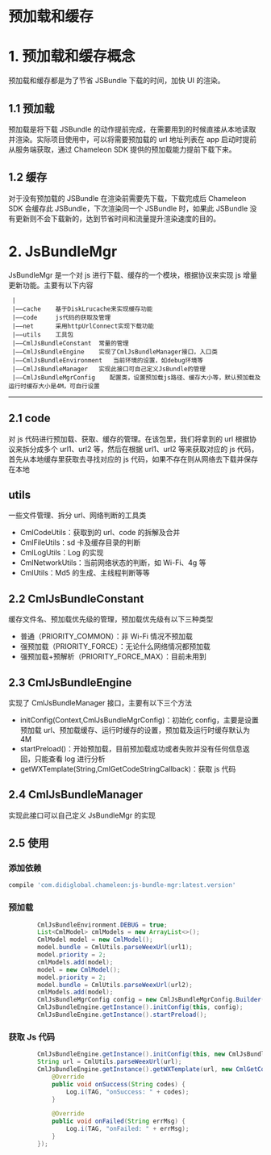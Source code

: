 <h1>预加载和缓存</h1>

# 1. 预加载和缓存概念

预加载和缓存都是为了节省 JSBundle 下载的时间，加快 UI 的渲染。

## 1.1 预加载

预加载是将下载 JSBundle 的动作提前完成，在需要用到的时候直接从本地读取并渲染。实际项目使用中，可以将需要预加载的 url 地址列表在 app 启动时提前从服务端获取，通过 Chameleon SDK 提供的预加载能力提前下载下来。

## 1.2 缓存

对于没有预加载的 JSBundle 在渲染前需要先下载，下载完成后 Chameleon SDK 会缓存此 JSBundle，下次渲染同一个 JSBundle 时，如果此 JSBundle 没有更新则不会下载新的，达到节省时间和流量提升渲染速度的目的。

# 2. JsBundleMgr

JsBundleMgr 是一个对 js 进行下载、缓存的一个模块，根据协议来实现 js 增量更新功能。主要有以下内容

```
 |
 |——cache    基于DiskLrucache来实现缓存功能
 |——code     js代码的获取及管理
 |——net      采用httpUrlConnect实现下载功能
 |——utils    工具包
 |——CmlJsBundleConstant  常量的管理
 |——CmlJsBundleEngine    实现了CmlJsBundleManager接口，入口类
 |——CmlJsBundleEnvironment   当前环境的设置，如debug环境等
 |——CmlJsBundleManager   实现此接口可自己定义JsBundle的管理
 |——CmlJsBundleMgrConfig    配置类，设置预加载js路径、缓存大小等，默认预加载及运行时缓存大小是4M，可自行设置
```

---

## 2.1 code

对 js 代码进行预加载、获取、缓存的管理。在该包里，我们将拿到的 url 根据协议来拆分成多个 url1、url2 等，然后在根据 url1、url2 等来获取对应的 js 代码，首先从本地缓存里获取去寻找对应的 js 代码，如果不存在则从网络去下载并保存在本地

## utils

一些文件管理、拆分 url、网络判断的工具类

- CmlCodeUtils：获取到的 url、code 的拆解及合并
- CmlFileUtils：sd 卡及缓存目录的判断
- CmlLogUtils：Log 的实现
- CmlNetworkUtils：当前网络状态的判断，如 Wi-Fi、4g 等
- CmlUtils：Md5 的生成、主线程判断等等

## 2.2 CmlJsBundleConstant

缓存文件名、预加载优先级的管理，预加载优先级有以下三种类型

- 普通（PRIORITY_COMMON）：非 Wi-Fi 情况不预加载
- 强预加载（PRIORITY_FORCE）：无论什么网络情况都预加载
- 强预加载+预解析（PRIORITY_FORCE_MAX）：目前未用到

## 2.3 CmlJsBundleEngine

实现了 CmlJsBundleManager 接口，主要有以下三个方法

- initConfig(Context,CmlJsBundleMgrConfig)：初始化 config，主要是设置预加载 url、预加载缓存、运行时缓存的设置，预加载及运行时缓存默认为 4M
- startPreload()：开始预加载，目前预加载成功或者失败并没有任何信息返回，只能查看 log 进行分析
- getWXTemplate(String,CmlGetCodeStringCallback)：获取 js 代码

## 2.4 CmlJsBundleManager

实现此接口可以自己定义 JsBundleMgr 的实现

## 2.5 使用

### 添加依赖

```gradle
compile 'com.didiglobal.chameleon:js-bundle-mgr:latest.version'
```

### 预加载

```java
        CmlJsBundleEnvironment.DEBUG = true;
        List<CmlModel> cmlModels = new ArrayList<>();
        CmlModel model = new CmlModel();
        model.bundle = CmlUtils.parseWeexUrl(url1);
        model.priority = 2;
        cmlModels.add(model);
        model = new CmlModel();
        model.priority = 2;
        model.bundle = CmlUtils.parseWeexUrl(url2);
        cmlModels.add(model);
        CmlJsBundleMgrConfig config = new CmlJsBundleMgrConfig.Builder().setPreloadList(cmlModels).build();
        CmlJsBundleEngine.getInstance().initConfig(this, config);
        CmlJsBundleEngine.getInstance().startPreload();
```

### 获取 Js 代码

```java
        CmlJsBundleEngine.getInstance().initConfig(this, new CmlJsBundleMgrConfig.Builder().build());
        String url = CmlUtils.parseWeexUrl(url);
        CmlJsBundleEngine.getInstance().getWXTemplate(url, new CmlGetCodeStringCallback() {
            @Override
            public void onSuccess(String codes) {
                Log.i(TAG, "onSuccess: " + codes);
            }

            @Override
            public void onFailed(String errMsg) {
                Log.i(TAG, "onFailed: " + errMsg);
            }
        });
```
